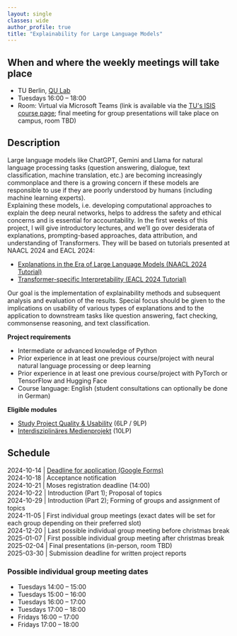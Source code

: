 ```yaml
---
layout: single
classes: wide
author_profile: true
title: "Explainability for Large Language Models"
---
```


## When and where the weekly meetings will take place
* TU Berlin, [QU Lab](https://www.tu.berlin/qu/)
* Tuesdays 16:00 – 18:00
* Room: Virtual via Microsoft Teams (link is available via the [TU's ISIS course page](https://isis.tu-berlin.de/course/view.php?id=41326); final meeting for group presentations will take place on campus, room TBD)

## Description

Large language models like ChatGPT, Gemini and Llama for natural language processing tasks (question answering, dialogue, text classification, machine translation, etc.) are becoming increasingly commonplace and there is a growing concern if these models are responsible to use if they are poorly understood by humans (including machine learning experts).  
Explaining these models, i.e. developing computational approaches to explain the deep neural networks, helps to address the safety and ethical concerns and is essential for accountability. In the first weeks of this project, I will give introductory lectures, and we’ll go over desiderata of explanations, prompting-based approaches, data attribution, and understanding of Transformers. They will be based on tutorials presented at NAACL 2024 and EACL 2024:  
* [Explanations in the Era of Large Language Models (NAACL 2024 Tutorial)](https://explanation-llm.github.io/)
* [Transformer-specific Interpretability (EACL 2024 Tutorial)](https://projects.illc.uva.nl/indeep/tutorial/)

Our goal is the implementation of explainability methods and subsequent analysis and evaluation of the results. Special focus should be given to the implications on usability of various types of explanations and to the application to downstream tasks like question answering, fact checking, commonsense reasoning, and text classification. 

**Project requirements**
* Intermediate or advanced knowledge of Python 
* Prior experience in at least one previous course/project with neural natural language processing or deep learning 
* Prior experience in at least one previous course/project with PyTorch or TensorFlow and Hugging Face
* Course language: English (student consultations can optionally be done in German) 

**Eligible modules**
* [Study Project Quality & Usability](https://www.tu.berlin/index.php?id=18763) (6LP / 9LP)
* [Interdisziplinäres Medienprojekt](https://www.tu.berlin/index.php?id=18765) (10LP)

## Schedule
2024-10-14 | [Deadline for application (Google Forms)](https://docs.google.com/forms/d/e/1FAIpQLSetRWC57i418x_q0emvperJJfObt8Z2HiQ0sFTx08a4Qs1NWw/viewform)  
2024-10-18 | Acceptance notification  
2024-10-21 | Moses registration deadline (14:00)  
2024-10-22 | Introduction (Part 1); Proposal of topics  
2024-10-29 | Introduction (Part 2); Forming of groups and assignment of topics  
2024-11-05 | First individual group meetings (exact dates will be set for each group depending on their preferred slot)  
2024-12-20 | Last possible individual group meeting before christmas break  
2025-01-07 | First possible individual group meeting after christmas break  
2025-02-04 | Final presentations (in-person, room TBD)  
2025-03-30 | Submission deadline for written project reports 

### Possible individual group meeting dates
* Tuesdays 14:00 – 15:00
* Tuesdays 15:00 – 16:00
* Tuesdays 16:00 – 17:00
* Tuesdays 17:00 – 18:00
* Fridays 16:00 – 17:00
* Fridays 17:00 – 18:00
